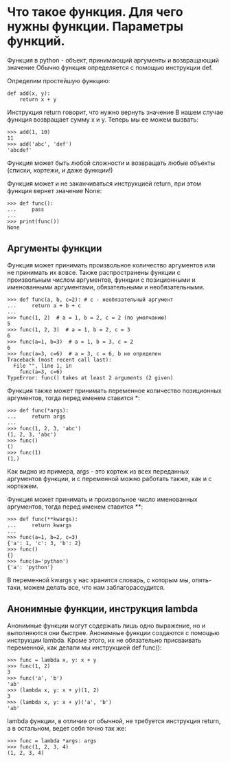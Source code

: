 # Что такое функция. Для чего нужны функции. Параметры функций.

Функция в python - объект, принимающий аргументы и возвращающий значение Обычно функция определяется с помощью инструкции def.

Определим простейшую функцию:

```text
def add(x, y):
    return x + y
```

Инструкция return говорит, что нужно вернуть значение В нашем случае функция возвращает сумму x и y. Теперь мы ее можем вызвать:

```text
>>> add(1, 10)
11
>>> add('abc', 'def')
'abcdef'
```

Функция может быть любой сложности и возвращать любые объекты \(списки, кортежи, и даже функции!\)

Функция может и не заканчиваться инструкцией return, при этом функция вернет значение None:

```text
>>> def func():
...     pass
...
>>> print(func())
None
```

## Аргументы функции

Функция может принимать произвольное количество аргументов или не принимать их вовсе. Также распространены функции с произвольным числом аргументов, функции с позиционными и именованными аргументами, обязательными и необязательными.

```text
>>> def func(a, b, c=2): # c - необязательный аргумент
...     return a + b + c
...
>>> func(1, 2)  # a = 1, b = 2, c = 2 (по умолчанию)
5
>>> func(1, 2, 3)  # a = 1, b = 2, c = 3
6
>>> func(a=1, b=3)  # a = 1, b = 3, c = 2
6
>>> func(a=3, c=6)  # a = 3, c = 6, b не определен
Traceback (most recent call last):
  File "", line 1, in
    func(a=3, c=6)
TypeError: func() takes at least 2 arguments (2 given)
```

Функция также может принимать переменное количество позиционных аргументов, тогда перед именем ставится \*:

```text
>>> def func(*args):
...     return args
...
>>> func(1, 2, 3, 'abc')
(1, 2, 3, 'abc')
>>> func()
()
>>> func(1)
(1,)
```

Как видно из примера, args - это кортеж из всех переданных аргументов функции, и с переменной можно работать также, как и с кортежем.

Функция может принимать и произвольное число именованных аргументов, тогда перед именем ставится \*\*:

```text
>>> def func(**kwargs):
...     return kwargs
...
>>> func(a=1, b=2, c=3)
{'a': 1, 'c': 3, 'b': 2}
>>> func()
{}
>>> func(a='python')
{'a': 'python'}
```

В переменной kwargs у нас хранится словарь, с которым мы, опять-таки, можем делать все, что нам заблагорассудится.

## Анонимные функции, инструкция lambda

Анонимные функции могут содержать лишь одно выражение, но и выполняются они быстрее. Анонимные функции создаются с помощью инструкции lambda. Кроме этого, их не обязательно присваивать переменной, как делали мы инструкцией def func\(\):

```text
>>> func = lambda x, y: x + y
>>> func(1, 2)
3
>>> func('a', 'b')
'ab'
>>> (lambda x, y: x + y)(1, 2)
3
>>> (lambda x, y: x + y)('a', 'b')
'ab'
```

lambda функции, в отличие от обычной, не требуется инструкция return, а в остальном, ведет себя точно так же:

```text
>>> func = lambda *args: args
>>> func(1, 2, 3, 4)
(1, 2, 3, 4)
```

